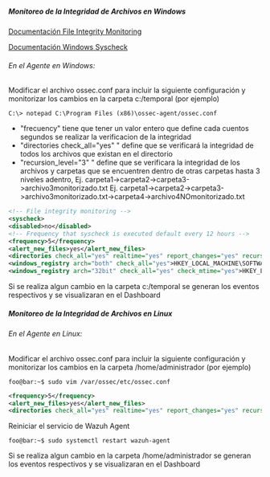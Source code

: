 ##### Monitoreo de la Integridad de Archivos en Windows

[Documentación File Integrity Monitoring](https://documentation.wazuh.com/current/user-manual/capabilities/file-integrity/fim-configuration.html)

[Documentación Windows Syscheck](https://documentation.wazuh.com/current/user-manual/reference/ossec-conf/syscheck.html#reference-ossec-syscheck-windows-registry)

###### En el Agente en Windows:

Modificar el archivo ossec.conf para incluir la siguiente configuración y monitorizar los cambios en la carpeta c:/temporal (por ejemplo)

```code
C:\> notepad C:\Program Files (x86)\ossec-agent/ossec.conf
```

* "frecuency" tiene que tener un valor entero que define cada cuentos segundos se realizar la verificacion de la integridad 
* "directories check_all="yes" " define que se verificará la integridad de todos los archivos que existan en el directorio
* "recursion_level="3" " define que se verificara la integridad de los archivos y carpetas que se encuentren dentro de otras carpetas hasta 3 niveles adentro, 
Ej. carpeta1->carpeta2->carpeta3->archivo3monitorizado.txt 
Ej. carpeta1->carpeta2->carpeta3->archivo3monitorizado.txt->carpeta4->archivo4NOmonitorizado.txt

```xml
<!-- File integrity monitoring -->
<syscheck>
<disabled>no</disabled>
<!-- Frequency that syscheck is executed default every 12 hours -->
<frequency>5</frequency>
<alert_new_files>yes</alert_new_files>
<directories check_all="yes" realtime="yes" report_changes="yes" recursion_level="3">c:/temporal</directories>
<windows_registry arch="both" check_all="yes">HKEY_LOCAL_MACHINE\SOFTWARE</windows_registry>
<windows_registry arch="32bit" check_all="yes" check_mtime="yes">HKEY_LOCAL_MACHINE\SYSTEM\Setup</windows_registry>
```

Si se realiza algun cambio en la carpeta c:/temporal se generan los eventos respectivos y se visualizaran en el Dashboard



##### Monitoreo de la Integridad de Archivos en Linux

###### En el Agente en Linux:

Modificar el archivo ossec.conf para incluir la siguiente configuración y monitorizar los cambios en la carpeta /home/administrador (por ejemplo)

```code
foo@bar:~$ sudo vim /var/ossec/etc/ossec.conf
```


```xml
<frequency>5</frequency>
<alert_new_files>yes</alert_new_files>
<directories check_all="yes" realtime="yes" report_changes="yes" recursion_level="3">/home/administrador</directories>
```

Reiniciar el servicio de Wazuh Agent
```code
foo@bar:~$ sudo systemctl restart wazuh-agent
```

Si se realiza algun cambio en la carpeta /home/administrador se generan los eventos respectivos y se visualizaran en el Dashboard